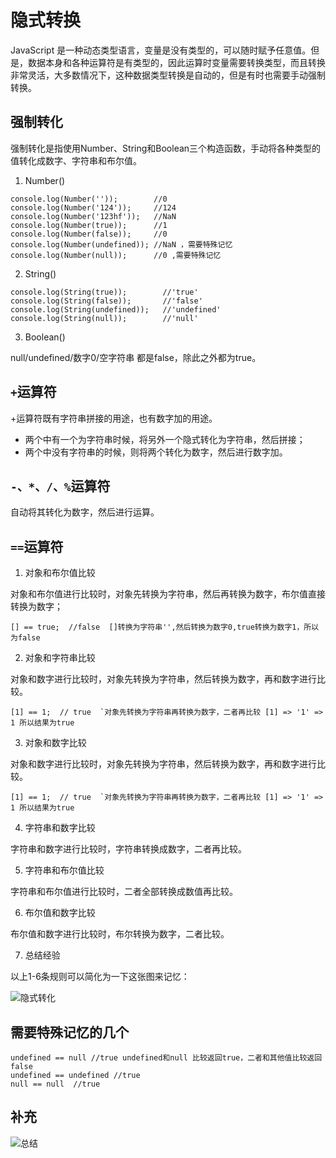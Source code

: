# 隐式转换

JavaScript 是一种动态类型语言，变量是没有类型的，可以随时赋予任意值。但是，数据本身和各种运算符是有类型的，因此运算时变量需要转换类型，而且转换非常灵活，大多数情况下，这种数据类型转换是自动的，但是有时也需要手动强制转换。

## 强制转化

强制转化是指使用Number、String和Boolean三个构造函数，手动将各种类型的值转化成数字、字符串和布尔值。

1. Number()

  ```
  console.log(Number(''));        //0
  console.log(Number('124'));     //124
  console.log(Number('123hf'));   //NaN
  console.log(Number(true));      //1
  console.log(Number(false));     //0
  console.log(Number(undefined)); //NaN ，需要特殊记忆
  console.log(Number(null));      //0 ,需要特殊记忆
  ```

2. String()

  ```
  console.log(String(true));        //'true'
  console.log(String(false));       //'false'
  console.log(String(undefined));   //'undefined'
  console.log(String(null));        //'null'
  ```

3. Boolean()

  null/undefined/数字0/空字符串 都是false，除此之外都为true。

## `+`运算符

+运算符既有字符串拼接的用途，也有数字加的用途。

- 两个中有一个为字符串时候，将另外一个隐式转化为字符串，然后拼接；
- 两个中没有字符串的时候，则将两个转化为数字，然后进行数字加。

## `-、*、/、%`运算符

自动将其转化为数字，然后进行运算。

## `==`运算符

1. 对象和布尔值比较

  对象和布尔值进行比较时，对象先转换为字符串，然后再转换为数字，布尔值直接转换为数字；

  ```
  [] == true;  //false  []转换为字符串'',然后转换为数字0,true转换为数字1，所以为false
  ```

2. 对象和字符串比较

  对象和数字进行比较时，对象先转换为字符串，然后转换为数字，再和数字进行比较。

  ```
  [1] == 1;  // true  `对象先转换为字符串再转换为数字，二者再比较 [1] => '1' => 1 所以结果为true
  ```

3. 对象和数字比较

  对象和数字进行比较时，对象先转换为字符串，然后转换为数字，再和数字进行比较。

  ```
  [1] == 1;  // true  `对象先转换为字符串再转换为数字，二者再比较 [1] => '1' => 1 所以结果为true
  ```

4. 字符串和数字比较

  字符串和数字进行比较时，字符串转换成数字，二者再比较。

5. 字符串和布尔值比较

  字符串和布尔值进行比较时，二者全部转换成数值再比较。

6. 布尔值和数字比较

  布尔值和数字进行比较时，布尔转换为数字，二者比较。

7. 总结经验

  以上1-6条规则可以简化为一下这张图来记忆：

  ![隐式转化](http://oi29o3gus.bkt.clouddn.com/16-12-12/2114799-file_1481528307740_117b8.png)

## 需要特殊记忆的几个

```
undefined == null //true undefined和null 比较返回true，二者和其他值比较返回false
undefined == undefined //true
null == null  //true
```

## 补充

![总结](http://oi29o3gus.bkt.clouddn.com/16-12-12/55250693-file_1481527017537_14b64.png)
